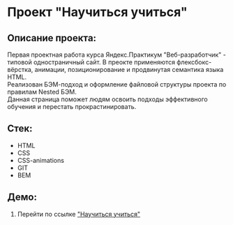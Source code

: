 # Проект "Научиться учиться"
## Описание проекта:
Первая проектная работа курса Яндекс.Практикум "Веб-разработчик" - типовой одностраничный сайт. В преокте применяются флексбокс-вёрстка, анимации, позиционирование и продвинутая семантика языка HTML.  
Реализован БЭМ-подход и оформление файловой структуры проекта по правилам Nested БЭМ.  
Данная страница поможет людям освоить подходы эффективного обучения и перестать прокрастинировать.
## Стек: 
* HTML
* CSS
* CSS-animations
* GIT
* BEM

## Демо:
1. Перейти по ссылке ["Научиться учиться"](https://msilkov.github.io/how-to-learn/)
